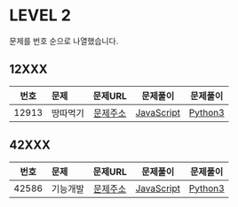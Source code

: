 # LEVEL 2

문제를 번호 순으로 나열했습니다.

## 12XXX

| 번호  | 문제     |                               문제URL                                |             문제풀이              |            문제풀이            |
| :---: | :------- | :------------------------------------------------------------------: | :-------------------------------: | :----------------------------: |
| 12913 | 땅따먹기 | [문제주소](https://programmers.co.kr/learn/courses/30/lessons/12913) | [JavaScript](./12913-땅따먹기.js) | [Python3](./12913-땅따먹기.py) |

## 42XXX

| 번호  | 문제     |                               문제URL                                |             문제풀이              |            문제풀이            |
| :---: | :------- | :------------------------------------------------------------------: | :-------------------------------: | :----------------------------: |
| 42586 | 기능개발 | [문제주소](https://programmers.co.kr/learn/courses/30/lessons/42586) | [JavaScript](./42586-기능개발.js) | [Python3](./42586-기능개발.py) |
